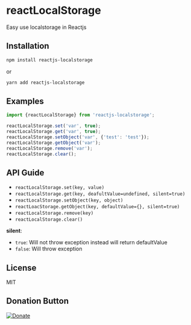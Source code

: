 # reactLocalStorage
Easy use localstorage in Reactjs


## Installation

```bash
npm install reactjs-localstorage
```
or
```bash
yarn add reactjs-localstorage
```

## Examples

```javascript
import {reactLocalStorage} from 'reactjs-localstorage';

reactLocalStorage.set('var', true);
reactLocalStorage.get('var', true);
reactLocalStorage.setObject('var', {'test': 'test'});
reactLocalStorage.getObject('var');
reactLocalStorage.remove('var');
reactLocalStorage.clear();
```

## API Guide
- `reactLocalStorage.set(key, value)`
- `reactLocalStorage.get(key, deafultValue=undefined, silent=true)`
- `reactLocalStorage.setObject(key, object)`
- `reactLoacStorage.getObject(key, defaultValue={}, silent=true)`
- `reactLocalStorage.remove(key)`
- `reactLocalStorage.clear()`

**silent**:
- `true`: Will not throw exception instead will return defaultValue
- `false`: Will throw exception

## License
MIT

## Donation Button

[![Donate](https://img.shields.io/badge/Donate-PayPal-green.svg)](https://www.paypal.com/cgi-bin/webscr?cmd=_s-xclick&hosted_button_id=YYZQ6ZRZ3EW5C)
